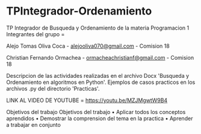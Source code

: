 # TPIntegrador-Ordenamiento
TP Integrador de Busqueda y Ordenamiento de la materia Programacion 1
Integrantes del grupo = 

Alejo Tomas Oliva Coca - alejooliva070@gmail.com - Comision 18

Christian Fernando Ormachea - ormacheachristianf@gmail.com - Comision 18

Descripcion de las actividades realizadas en el archivo Docx 'Busqueda y Ordenamiento en algoritmos en Python'.
Ejemplos de casos practicos en los archivos .py del directorio 'Practicas'.

LINK AL VIDEO DE YOUTUBE = https://youtu.be/MZJMgwtW9B4

Objetivos del trabajo
Objetivos del trabajo
• Aplicar todos los conceptos aprendidos
• Demostrar la comprension del tema en la practica
• Aprender a trabajar en conjunto

